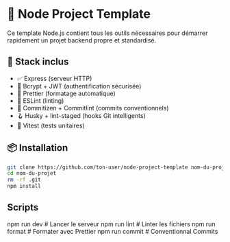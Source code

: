 # 🧰 Node Project Template

Ce template Node.js contient tous les outils nécessaires pour démarrer rapidement un projet backend propre et standardisé.

## 🚀 Stack inclus

- ✅ Express (serveur HTTP)
- 🔐 Bcrypt + JWT (authentification sécurisée)
- 🎨 Prettier (formatage automatique)
- 🧹 ESLint (linting)
- 💬 Commitizen + Commitlint (commits conventionnels)
- 🪝 Husky + lint-staged (hooks Git intelligents)
- 🧪 Vitest (tests unitaires)

## 📦 Installation

```bash
git clone https://github.com/ton-user/node-project-template nom-du-projet
cd nom-du-projet
rm -rf .git
npm install
```

## Scripts

npm run dev # Lancer le serveur
npm run lint # Linter les fichiers
npm run format # Formater avec Prettier
npm run commit # Conventionnal Commits
